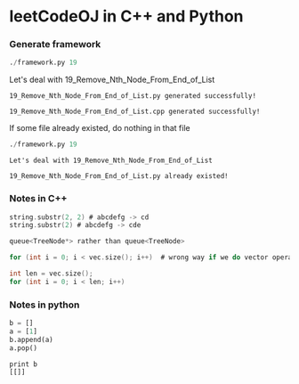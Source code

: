 # leetCodeOJ in C++ and Python


### Generate framework 

```python
./framework.py 19
```
Let's deal with 19_Remove_Nth_Node_From_End_of_List
```
19_Remove_Nth_Node_From_End_of_List.py generated successfully!

19_Remove_Nth_Node_From_End_of_List.cpp generated successfully!
```
If some file already existed, do nothing in that file
```python
./framework.py 19
```
```
Let's deal with 19_Remove_Nth_Node_From_End_of_List

19_Remove_Nth_Node_From_End_of_List.py already existed!
```


### Notes in C++

```c
string.substr(2, 2) # abcdefg -> cd
string.substr(2) # abcdefg -> cde
```
```c
queue<TreeNode*> rather than queue<TreeNode>
```

```c
for (int i = 0; i < vec.size(); i++)  # wrong way if we do vector operations in the loop

int len = vec.size();
for (int i = 0; i < len; i++)
```

### Notes in python

```python
b = []
a = [1]
b.append(a)
a.pop()
```
```
print b
[[]]
```


